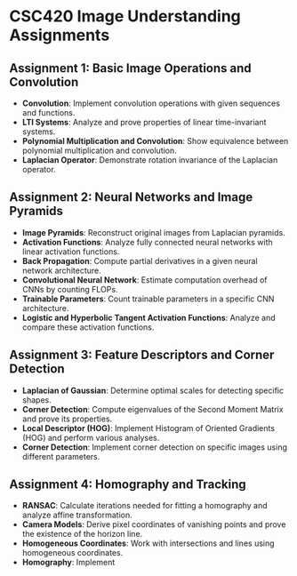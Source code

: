 # CSC420 Image Understanding Assignments

## Assignment 1: Basic Image Operations and Convolution
- **Convolution**: Implement convolution operations with given sequences and functions.
- **LTI Systems**: Analyze and prove properties of linear time-invariant systems.
- **Polynomial Multiplication and Convolution**: Show equivalence between polynomial multiplication and convolution.
- **Laplacian Operator**: Demonstrate rotation invariance of the Laplacian operator.

## Assignment 2: Neural Networks and Image Pyramids
- **Image Pyramids**: Reconstruct original images from Laplacian pyramids.
- **Activation Functions**: Analyze fully connected neural networks with linear activation functions.
- **Back Propagation**: Compute partial derivatives in a given neural network architecture.
- **Convolutional Neural Network**: Estimate computation overhead of CNNs by counting FLOPs.
- **Trainable Parameters**: Count trainable parameters in a specific CNN architecture.
- **Logistic and Hyperbolic Tangent Activation Functions**: Analyze and compare these activation functions.

## Assignment 3: Feature Descriptors and Corner Detection
- **Laplacian of Gaussian**: Determine optimal scales for detecting specific shapes.
- **Corner Detection**: Compute eigenvalues of the Second Moment Matrix and prove its properties.
- **Local Descriptor (HOG)**: Implement Histogram of Oriented Gradients (HOG) and perform various analyses.
- **Corner Detection**: Implement corner detection on specific images using different parameters.

## Assignment 4: Homography and Tracking
- **RANSAC**: Calculate iterations needed for fitting a homography and analyze affine transformation.
- **Camera Models**: Derive pixel coordinates of vanishing points and prove the existence of the horizon line.
- **Homogeneous Coordinates**: Work with intersections and lines using homogeneous coordinates.
- **Homography**: Implement
